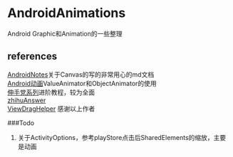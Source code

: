 # AndroidAnimations
Android Graphic和Animation的一些整理


## references 
[AndroidNotes](https://github.com/GcsSloop/AndroidNote)关于Canvas的写的非常用心的md文档<br/>
[Android动画](http://blog.csdn.net/yegongheng/article/details/38435553)ValueAnimator和ObjectAnimator的使用<br/>
[伸手党系列](http://www.jianshu.com/p/13e975622b57)进阶教程，较为全面<br/>
[zhihuAnswer](https://github.com/mutexliu/ZhihuAnswer)<br/>
[ViewDragHelper](https://github.com/flavienlaurent/flavienlaurent.com)
感谢以上作者

###Todo
1. 关于ActivityOptions，参考playStore点击后SharedElements的缩放，主要是动画

~~~~

